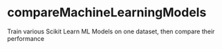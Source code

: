 # compareMachineLearningModels
 Train various Scikit Learn ML Models on one dataset, then compare their performance
